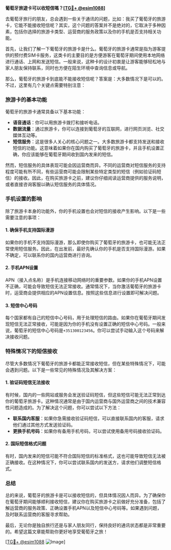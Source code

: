 **葡萄牙旅遊卡可以收短信嗎？[[TG💪+ @esim1088](https://t.me/s/esim1088)]**

去葡萄牙旅行的朋友，总会遇到一些关于通讯的问题，比如：我买了葡萄牙的旅游卡，它能不能接收短信呢？其实，这个问题的答案并不是绝对的，它取决于多种因素，包括你选择的旅游卡类型、运营商的服务政策以及你的手机是否支持相关功能。

首先，让我们了解一下葡萄牙的旅游卡是什么。葡萄牙的旅游卡通常是指为游客提供的预付费SIM卡服务，这类卡的主要目的是方便游客在葡萄牙期间使用本地网络进行通话、上网和发送短信。一般来说，这种卡的设计初衷是让游客能够轻松地与家人朋友保持联系，同时也方便在陌生环境中查询信息或导航。

那么，葡萄牙的旅游卡到底能不能接收短信呢？答案是：大多数情况下是可以的。不过，这里有几个关键点需要特别注意：

### **旅游卡的基本功能**
葡萄牙的旅游卡通常具备以下基本功能：
- **语音通话**：你可以用旅游卡拨打和接听电话。
- **数据流量**：通过旅游卡，你可以连接到葡萄牙的互联网，进行网页浏览、社交媒体互动等。
- **短信服务**：这是很多人关心的核心问题之一。大多数旅游卡都支持发送和接收短信的功能。这意味着如果你在国内购买了葡萄牙的旅游卡，并且手机设置正确，你应该能够在葡萄牙期间收到国内发来的短信。

然而，短信服务的具体表现可能会因运营商而异。不同的运营商对短信服务的支持程度可能有所不同，有些运营商可能会限制某些特定类型的短信（例如验证码短信）的接收。因此，在购买旅游卡之前，建议你仔细阅读运营商提供的服务说明，或者直接咨询客服以确认短信服务的具体情况。

### **手机设置的影响**
除了旅游卡本身的功能外，你的手机设置也会对短信的接收产生影响。以下是一些需要注意的事项：

#### **1. 确保手机支持国际漫游**
如果你的手机不支持国际漫游，那么即使你购买了葡萄牙的旅游卡，也可能无法正常使用短信服务。因此，在出发前，最好先确认你的手机是否支持国际漫游。如果不确定，可以联系你的国内运营商进行咨询。

#### **2. 手机APN设置**
APN（接入点名称）是手机连接移动网络时的重要参数。如果你的手机APN设置不正确，可能会导致短信无法正常接收。通常情况下，当你激活葡萄牙的旅游卡时，运营商会提供相应的APN设置信息。按照这些信息进行设置即可解决问题。

#### **3. 短信中心号码**
每个国家都有自己的短信中心号码，用于处理短信的路由。如果你在葡萄牙期间发现短信无法正常接收，可能是因为你的手机没有设置正确的短信中心号码。一般来说，葡萄牙的短信中心号码是`+351300123456`。你可以尝试手动输入这个号码来解决接收问题。

### **特殊情况下的短信接收**
尽管大多数情况下葡萄牙的旅游卡都能正常接收短信，但在某些特殊情况下，可能会遇到问题。以下是一些常见的特殊情况及其解决方案：

#### **1. 验证码短信无法接收**
有时候，国内的一些网站或服务会发送验证码短信，但这些短信可能无法正常到达你的葡萄牙旅游卡。这种情况通常是由于国内运营商与国外运营商之间的技术兼容性问题造成的。为了解决这个问题，你可以尝试以下方法：
- **联系国内客服**：如果你急需接收验证码短信，可以直接联系国内的客服，请求他们通过其他方式发送验证码。
- **更换手机号码**：如果你有备用手机号码，可以尝试使用备用号码接收验证码。

#### **2. 国际短信格式问题**
有时，国内发来的短信可能不符合国际短信的标准格式，这也可能导致短信无法被正确接收。在这种情况下，你可以尝试联系国内的发送方，请求他们调整短信格式。

### **总结**
总的来说，葡萄牙的旅游卡是可以接收短信的，但具体情况因人而异。为了确保你在葡萄牙期间能够顺利接收短信，建议你在购买旅游卡之前做好充分准备，包括了解运营商的服务政策、正确设置手机APN以及短信中心号码等。如果遇到问题，及时联系运营商的客服寻求帮助。

最后，无论你是独自旅行还是与家人朋友同行，保持良好的通讯状态都是非常重要的。希望这篇文章能帮助你更好地享受葡萄牙之旅！

[[TG💪+ @esim1088](https://t.me/s/esim1088) ![Image](https://i.postimg.cc/4NQfJmqS/Snipaste-2025-05-13-00-14-12.png)]